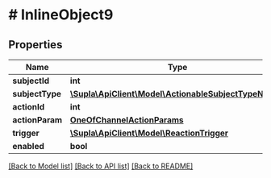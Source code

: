 # # InlineObject9

## Properties

Name | Type | Description | Notes
------------ | ------------- | ------------- | -------------
**subjectId** | **int** |  | [optional]
**subjectType** | [**\Supla\ApiClient\Model\ActionableSubjectTypeNames**](ActionableSubjectTypeNames.md) |  | [optional]
**actionId** | **int** |  | [optional]
**actionParam** | [**OneOfChannelActionParams**](OneOfChannelActionParams.md) |  | [optional]
**trigger** | [**\Supla\ApiClient\Model\ReactionTrigger**](ReactionTrigger.md) |  | [optional]
**enabled** | **bool** |  | [optional]

[[Back to Model list]](../../README.md#models) [[Back to API list]](../../README.md#endpoints) [[Back to README]](../../README.md)
